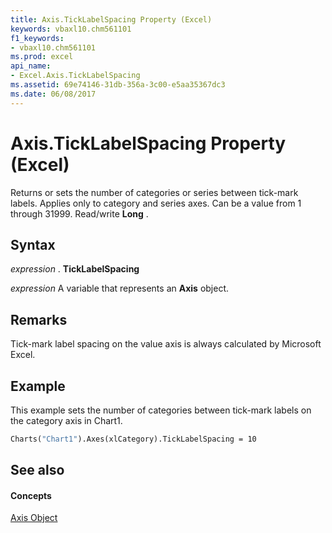 ```yaml
---
title: Axis.TickLabelSpacing Property (Excel)
keywords: vbaxl10.chm561101
f1_keywords:
- vbaxl10.chm561101
ms.prod: excel
api_name:
- Excel.Axis.TickLabelSpacing
ms.assetid: 69e74146-31db-356a-3c00-e5aa35367dc3
ms.date: 06/08/2017
---
```



# Axis.TickLabelSpacing Property (Excel)

Returns or sets the number of categories or series between tick-mark labels. Applies only to category and series axes. Can be a value from 1 through 31999. Read/write **Long** .


## Syntax

 _expression_ . **TickLabelSpacing**

 _expression_ A variable that represents an **Axis** object.


## Remarks

Tick-mark label spacing on the value axis is always calculated by Microsoft Excel.


## Example

This example sets the number of categories between tick-mark labels on the category axis in Chart1.


```vb
Charts("Chart1").Axes(xlCategory).TickLabelSpacing = 10 

```


## See also


#### Concepts


[Axis Object](axis-object-excel.md)

